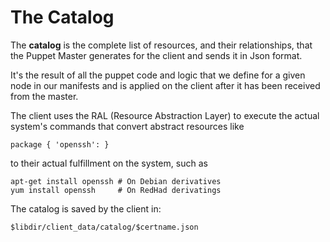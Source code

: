 # The Catalog

The **catalog** is the complete list of resources, and their relationships, that the Puppet Master generates for the client and sends it in Json format.

It's the result of all the puppet code and logic that we define for a given node in our manifests and is applied on the client after it has been received from the master.

The client uses the RAL (Resource Abstraction Layer) to execute the actual system's commands that convert abstract resources like

    package { 'openssh': }

to their actual fulfillment on the system, such as

    apt-get install openssh # On Debian derivatives
    yum install openssh     # On RedHad derivatings


The catalog is saved by the client in:

    $libdir/client_data/catalog/$certname.json
